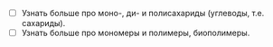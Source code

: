 - [ ] Узнать больше про моно-, ди- и полисахариды (углеводы, т.е. сахариды).
- [ ] Узнать больше про мономеры и полимеры, биополимеры.